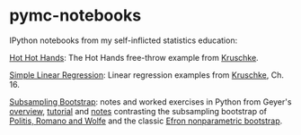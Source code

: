 pymc-notebooks
==============

IPython notebooks from my self-inflicted statistics education:

[Hot Hot Hands](http://nbviewer.ipython.org/github/welch/stats-notebooks/blob/master/HotHands.ipynb): The Hot Hands free-throw example from [Kruschke](http://amzn.com/0123814855).

[Simple Linear Regression](http://nbviewer.ipython.org/github/welch/stats-notebooks/blob/master/SimpleLinearRegression.ipynb): Linear regression examples from [Kruschke](http://amzn.com/0123814855), Ch. 16.

[Subsampling Bootstrap](http://nbviewer.ipython.org/github/welch/stats-notebooks/blob/master/SubsamplingBootstrap.ipynb): notes and worked exercises in Python from Geyer's [overview][], [tutorial][] and [notes][] contrasting the subsampling bootstrap of [Politis, Romano and Wolfe][PRW] and the classic [Efron nonparametric bootstrap][ET].


[ET]: http://www.amazon.com/Introduction-Bootstrap-Monographs-Statistics-Probability/dp/0412042312
[PRW]: http://www.amazon.com/gp/product/0387988548/103-3734969-7433464?v=glance&n=283155
[overview]: http://www.stat.umn.edu/geyer/5601/examp/subboot.html
[tutorial]: http://www.stat.umn.edu/geyer/5601/examp/subtoot.html
[notes]: http://www.stat.umn.edu/geyer/5601/notes/sub.pdf
